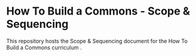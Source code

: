 # How To Build a Commons - Scope & Sequencing
This repository hosts the Scope & Sequencing document for the How To Build a Commons curriculum . 



